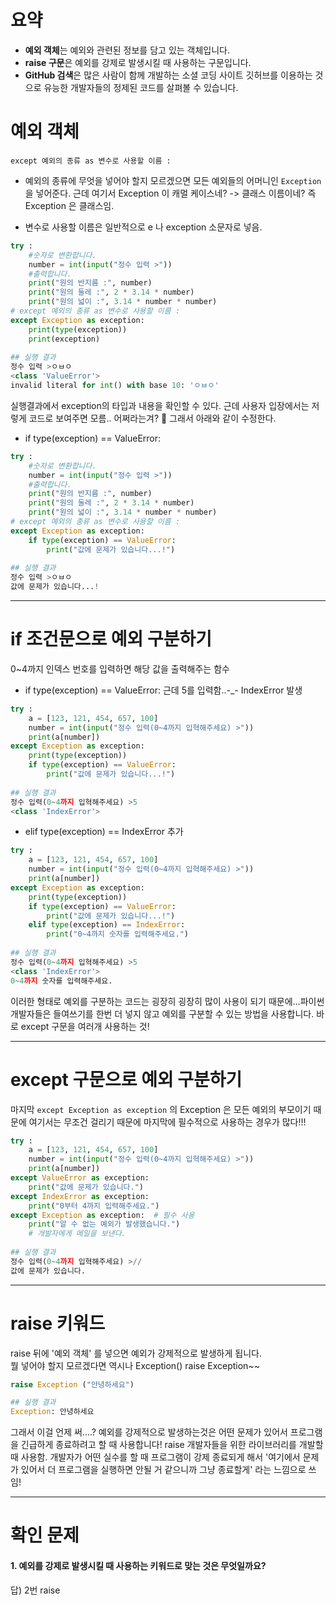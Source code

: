 # 요약
* **예외 객체**는 예외와 관련된 정보를 담고 있는 객체입니다.
* **raise 구문**은 예외를 강제로 발생시킬 때 사용하는 구문입니다.
* **GitHub 검색**은 많은 사람이 함께 개발하는 소셜 코딩 사이트 깃허브를 이용하는 것으로 유능한 개발자들의 정제된 코드를 살펴볼 수 있습니다.

# 예외 객체
```except 예외의 종류 as 변수로 사용할 이름 :```

* 예외의 종류에 무엇을 넣어야 할지 모르겠으면 모든 예외들의 어머니인 `Exception` 을 넣어준다. 근데 여기서 Exception 이 캐멀 케이스네? -> 클래스 이름이네? 즉 Exception 은 클래스임.

* 변수로 사용할 이름은 일반적으로 e 나 exception 소문자로 넣음.

```python
try :
    #숫자로 변환합니다.
    number = int(input("정수 입력 >"))
    #출력합니다.
    print("원의 반지름 :", number)
    print("원의 둘레 :", 2 * 3.14 * number)
    print("원의 넓이 :", 3.14 * number * number)
# except 예외의 종류 as 변수로 사용할 이름 :
except Exception as exception:
    print(type(exception))
    print(exception)
    
## 실행 결과
정수 입력 >ㅇㅂㅇ
<class 'ValueError'>
invalid literal for int() with base 10: 'ㅇㅂㅇ'
```
실행결과에서 exception의 타입과 내용을 확인할 수 있다.
근데 사용자 입장에서는 저렇게 코드로 보여주면 모름.. 어쩌라는겨? 🤔
그래서 아래와 같이 수정한다.

* if type(exception) == ValueError:

```python
try :
    #숫자로 변환합니다.
    number = int(input("정수 입력 >"))
    #출력합니다.
    print("원의 반지름 :", number)
    print("원의 둘레 :", 2 * 3.14 * number)
    print("원의 넓이 :", 3.14 * number * number)
# except 예외의 종류 as 변수로 사용할 이름 :
except Exception as exception:
    if type(exception) == ValueError:
        print("값에 문제가 있습니다...!")
        
## 실행 결과
정수 입력 >ㅇㅂㅇ
값에 문제가 있습니다...!
```
___
# if 조건문으로 예외 구분하기

0~4까지 인덱스 번호를 입력하면 해당 값을 출력해주는 함수
* if type(exception) == ValueError:
근데 5를 입력함..-_- IndexError 발생
```python
try :
    a = [123, 121, 454, 657, 100]
    number = int(input("정수 입력(0~4까지 입혁해주세요) >"))
    print(a[number])
except Exception as exception:
    print(type(exception))
    if type(exception) == ValueError:
        print("값에 문제가 있습니다...!")
        
## 실행 결과
정수 입력(0~4까지 입혁해주세요) >5
<class 'IndexError'>
```

* elif type(exception) == IndexError 추가
```python
try :
    a = [123, 121, 454, 657, 100]
    number = int(input("정수 입력(0~4까지 입혁해주세요) >"))
    print(a[number])
except Exception as exception:
    print(type(exception))
    if type(exception) == ValueError:
        print("값에 문제가 있습니다...!")
    elif type(exception) == IndexError:
        print("0~4까지 숫자를 입력해주세요.")
        
## 실행 결과
정수 입력(0~4까지 입혁해주세요) >5
<class 'IndexError'>
0~4까지 숫자를 입력해주세요.
```
이러한 형태로 예외를 구분하는 코드는 굉장히 굉장히 많이 사용이 되기 때문에...파이썬 개발자들은 들여쓰기를 한번 더 넣지 않고 예외를 구분할 수 있는 방법을 사용합니다. 바로 except 구문을 여러개 사용하는 것!
___
# except 구문으로 예외 구분하기
마지막 `except Exception as exception` 의 Exception 은 모든 예외의 부모이기 때문에  여기서는 무조건 걸리기 때문에 마지막에 필수적으로 사용하는 경우가 많다!!!
```python
try :
    a = [123, 121, 454, 657, 100]
    number = int(input("정수 입력(0~4까지 입혁해주세요) >"))
    print(a[number])
except ValueError as exception:
    print("값에 문제가 있습니다.")
except IndexError as exception:
    print("0부터 4까지 입력해주세요.")
except Exception as exception:  # 필수 사용
    print("알 수 없는 예외가 발생했습니다.")
    # 개발자에게 메일을 보낸다.
    
## 실행 결과
정수 입력(0~4까지 입혁해주세요) >//
값에 문제가 있습니다.
```
___
# raise 키워드

raise 뒤에 '예외 객체' 를 넣으면 예외가 강제적으로 발생하게 됩니다.  
뭘 넣어야 할지 모르겠다면 역시나 Exception()
raise Exception~~
```python
raise Exception ("안녕하세요")

## 실행 결과
Exception: 안녕하세요
```
그래서 이걸 언제 써....?
예외를 강제적으로 발생하는것은 어떤 문제가 있어서 프로그램을 긴급하게 종료하려고 할 때 사용합니다! raise 개발자들을 위한 라이브러리를 개발할 때 사용함. 개발자가 어떤 실수를 할 때 프로그램이 강제 종료되게 해서 '여기에서 문제가 있어서 더 프로그램을 실행하면 안될 거 같으니까 그냥 종료할게' 라는 느낌으로 쓰임!

___
# 확인 문제
#### 1. 예외를 강제로 발생시킬 때 사용하는 키워드로 맞는 것은 무엇일까요?
답) 2번 raise